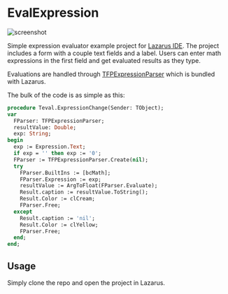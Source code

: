 # EvalExpression

![screenshot](https://raw.githubusercontent.com/Ugotsta/eval-expression/master/screenshot.png)

Simple expression evaluator example project for [Lazarus IDE](https://www.lazarus-ide.org/). The project includes a form with a couple text fields and a label. Users can enter math expressions in the first field and get evaluated results as they type.

Evaluations are handled through [TFPExpressionParser](http://wiki.lazarus.freepascal.org/How_To_Use_TFPExpressionParser) which is bundled with Lazarus.

The bulk of the code is as simple as this:

```pascal
procedure Teval.ExpressionChange(Sender: TObject);
var
  FParser: TFPExpressionParser;
  resultValue: Double;
  exp: String;
begin
  exp := Expression.Text;
  if exp = '' then exp := '0';
  FParser := TFPExpressionParser.Create(nil);
  try
    FParser.BuiltIns := [bcMath];
    FParser.Expression := exp;
    resultValue := ArgToFloat(FParser.Evaluate);
    Result.caption := resultValue.ToString();
    Result.Color := clCream;
    FParser.Free;
  except
    Result.caption := 'nil';
    Result.Color := clYellow;
    FParser.Free;
  end;
end;
```

## Usage

Simply clone the repo and open the project in Lazarus.
